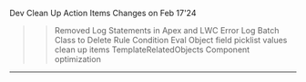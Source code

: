 Dev Clean Up Action Items Changes on Feb 17'24
>> Removed Log Statements in Apex and LWC 
>> Error Log Batch Class to Delete 
>> Rule Condition Eval Object field picklist values clean up items
>> TemplateRelatedObjects Component optimization
**********************************************************
